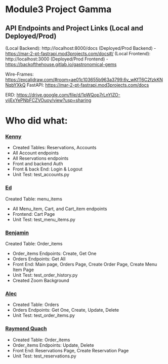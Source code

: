# Module3 Project Gamma
## API Endpoints and Project Links (Local and Deployed/Prod)
(Local Backend): http://localhost:8000/docs
(Deployed/Prod Backend) - https://mar-2-pt-fastrapi.mod3projects.com/docs#/
(Local Frontend): http://localhost:3000
(Deployed/Prod Frontend) - https://backofthehouse.gitlab.io/gastronomical-gems

Wire-Frames: https://excalidraw.com/#room=ae01c103655b963a3799,6v_wKfT6C2fzkKNNqbYXkQ
FastAPI: https://mar-2-pt-fastrapi.mod3projects.com/docs

ERD: https://drive.google.com/file/d/1pWQop7rLnYlZO-vijExYePNbFCZVOuoy/view?usp=sharing

# Who did what:
### [Kenny](https://gitlab.com/kenny.phung12)
- Created Tables: Reservations, Accounts
- All Account endpoints
- All Reservations endpoints
- Front and backend Auth
- Front & back End: Login & Logout
- Unit Test: test_accounts.py

### [Ed](https://gitlab.com/eleet94)
Created Table: menu_items
- All Menu_item, Cart, and Cart_item endpoints
- Frontend: Cart Page
- Unit Test: test_menu_items.py

### [Benjamin](https://gitlab.com/benjaminostler)
Created Table: Order_items
- Order_items Endpoints: Create, Get One
- Orders Endpoints: Get All
- Front End: Main page, Orders Page, Create Order Page, Create Menu Item Page
- Unit Test: test_order_history.py
- Created Zoom Background

### [Alec]()
- Created Table: Orders
- Orders Endpoints: Get One, Create, Update, Delete
- Unit Test: test_order_items.py

### [Raymond Quach](https://gitlab.com/Rayblah)
- Created Table: Order_items
- Order_items Endpoints: Update, Delete
- Front End: Reservations Page, Create Reservation Page
- Unit Test: test_reservations.py
